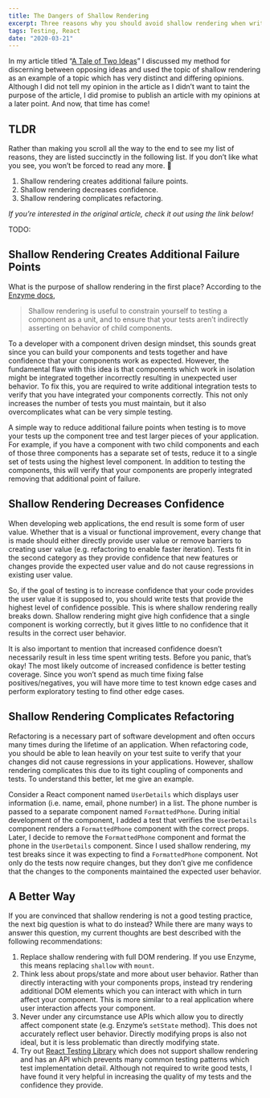 ```yaml
---
title: The Dangers of Shallow Rendering
excerpt: Three reasons why you should avoid shallow rendering when writing JavaScript component tests
tags: Testing, React
date: "2020-03-21"
---
```


In my article titled “[A Tale of Two Ideas](/blog/a-tale-of-two-ideas)” I discussed my method for discerning between opposing ideas and used the topic of shallow rendering as an example of a topic which has very distinct and differing opinions. Although I did not tell my opinion in the article as I didn’t want to taint the purpose of the article, I did promise to publish an article with my opinions at a later point. And now, that time has come!

## TLDR

Rather than making you scroll all the way to the end to see my list of reasons, they are listed succinctly in the following list. If you don’t like what you see, you won’t be forced to read any more. 🙂

1. Shallow rendering creates additional failure points.
1. Shallow rendering decreases confidence.
1. Shallow rendering complicates refactoring.

_If you’re interested in the original article, check it out using the link below!_

TODO:

## Shallow Rendering Creates Additional Failure Points

What is the purpose of shallow rendering in the first place? According to the [Enzyme docs](https://enzymejs.github.io/enzyme/docs/api/shallow.html),

> Shallow rendering is useful to constrain yourself to testing a component as a unit, and to ensure that your tests aren’t indirectly asserting on behavior of child components.

To a developer with a component driven design mindset, this sounds great since you can build your components and tests together and have confidence that your components work as expected. However, the fundamental flaw with this idea is that components which work in isolation might be integrated together incorrectly resulting in unexpected user behavior. To fix this, you are required to write additional integration tests to verify that you have integrated your components correctly. This not only increases the number of tests you must maintain, but it also overcomplicates what can be very simple testing.

A simple way to reduce additional failure points when testing is to move your tests up the component tree and test larger pieces of your application. For example, if you have a component with two child components and each of those three components has a separate set of tests, reduce it to a single set of tests using the highest level component. In addition to testing the components, this will verify that your components are properly integrated removing that additional point of failure.

## Shallow Rendering Decreases Confidence

When developing web applications, the end result is some form of user value. Whether that is a visual or functional improvement, every change that is made should either directly provide user value or remove barriers to creating user value (e.g. refactoring to enable faster iteration). Tests fit in the second category as they provide confidence that new features or changes provide the expected user value and do not cause regressions in existing user value.

So, if the goal of testing is to increase confidence that your code provides the user value it is supposed to, you should write tests that provide the highest level of confidence possible. This is where shallow rendering really breaks down. Shallow rendering might give high confidence that a single component is working correctly, but it gives little to no confidence that it results in the correct user behavior.

It is also important to mention that increased confidence doesn’t necessarily result in less time spent writing tests. Before you panic, that’s okay! The most likely outcome of increased confidence is better testing coverage. Since you won’t spend as much time fixing false positives/negatives, you will have more time to test known edge cases and perform exploratory testing to find other edge cases.

## Shallow Rendering Complicates Refactoring

Refactoring is a necessary part of software development and often occurs many times during the lifetime of an application. When refactoring code, you should be able to lean heavily on your test suite to verify that your changes did not cause regressions in your applications. However, shallow rendering complicates this due to its tight coupling of components and tests. To understand this better, let me give an example.

Consider a React component named `UserDetails` which displays user information (i.e. name, email, phone number) in a list. The phone number is passed to a separate component named `FormattedPhone`. During initial development of the component, I added a test that verifies the `UserDetails` component renders a `FormattedPhone` component with the correct props. Later, I decide to remove the `FormattedPhone` component and format the phone in the `UserDetails` component. Since I used shallow rendering, my test breaks since it was expecting to find a `FormattedPhone` component. Not only do the tests now require changes, but they don’t give me confidence that the changes to the components maintained the expected user behavior.

## A Better Way

If you are convinced that shallow rendering is not a good testing practice, the next big question is what to do instead? While there are many ways to answer this question, my current thoughts are best described with the following recommendations:

1. Replace shallow rendering with full DOM rendering. If you use Enzyme, this means replacing `shallow` with `mount`.
1. Think less about props/state and more about user behavior. Rather than directly interacting with your components props, instead try rendering additional DOM elements which you can interact with which in turn affect your component. This is more similar to a real application where user interaction affects your component.
1. Never under any circumstance use APIs which allow you to directly affect component state (e.g. Enzyme’s `setState` method). This does not accurately reflect user behavior. Directly modifying props is also not ideal, but it is less problematic than directly modifying state.
1. Try out [React Testing Library](https://testing-library.com/docs/react-testing-library/intro) which does not support shallow rendering and has an API which prevents many common testing patterns which test implementation detail. Although not required to write good tests, I have found it very helpful in increasing the quality of my tests and the confidence they provide.
